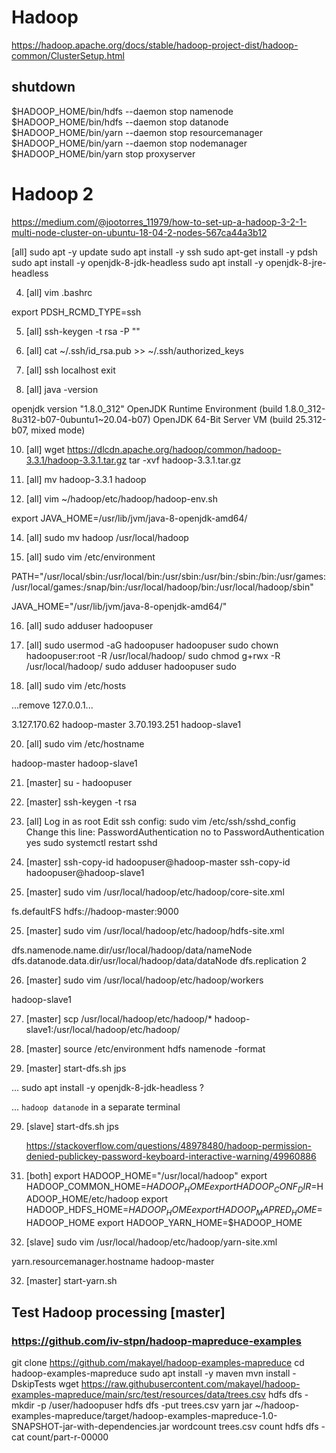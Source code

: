 

# Hadoop 

https://hadoop.apache.org/docs/stable/hadoop-project-dist/hadoop-common/ClusterSetup.html



## shutdown

$HADOOP_HOME/bin/hdfs --daemon stop namenode
$HADOOP_HOME/bin/hdfs --daemon stop datanode
$HADOOP_HOME/bin/yarn --daemon stop resourcemanager
$HADOOP_HOME/bin/yarn --daemon stop nodemanager
$HADOOP_HOME/bin/yarn stop proxyserver

# Hadoop 2

https://medium.com/@jootorres_11979/how-to-set-up-a-hadoop-3-2-1-multi-node-cluster-on-ubuntu-18-04-2-nodes-567ca44a3b12

[all]
sudo apt -y update
sudo apt install -y ssh
sudo apt-get install -y pdsh
sudo apt install -y openjdk-8-jdk-headless
sudo apt install -y openjdk-8-jre-headless

4) [all]
vim .bashrc

export PDSH_RCMD_TYPE=ssh

5) [all]
ssh-keygen -t rsa -P ""

6) [all]
cat ~/.ssh/id_rsa.pub >> ~/.ssh/authorized_keys

7) [all]
ssh localhost
exit

9) [all]
java -version

openjdk version "1.8.0_312"
OpenJDK Runtime Environment (build 1.8.0_312-8u312-b07-0ubuntu1~20.04-b07)
OpenJDK 64-Bit Server VM (build 25.312-b07, mixed mode)


10) [all]
wget https://dlcdn.apache.org/hadoop/common/hadoop-3.3.1/hadoop-3.3.1.tar.gz
tar -xvf hadoop-3.3.1.tar.gz

12) [all]
mv hadoop-3.3.1 hadoop

13) [all]
vim ~/hadoop/etc/hadoop/hadoop-env.sh

export JAVA_HOME=/usr/lib/jvm/java-8-openjdk-amd64/

14) [all]
sudo mv hadoop /usr/local/hadoop

15) [all]
sudo vim /etc/environment

PATH="/usr/local/sbin:/usr/local/bin:/usr/sbin:/usr/bin:/sbin:/bin:/usr/games:/usr/local/games:/snap/bin:/usr/local/hadoop/bin:/usr/local/hadoop/sbin"

JAVA_HOME="/usr/lib/jvm/java-8-openjdk-amd64/"


16) [all]
sudo adduser hadoopuser

17) [all]
sudo usermod -aG hadoopuser hadoopuser
sudo chown hadoopuser:root -R /usr/local/hadoop/
sudo chmod g+rwx -R /usr/local/hadoop/
sudo adduser hadoopuser sudo

18) [all]
sudo vim /etc/hosts

...remove 127.0.0.1...

3.127.170.62   hadoop-master
3.70.193.251   hadoop-slave1


20) [all]
sudo vim /etc/hostname

hadoop-master
hadoop-slave1

21) [master]
su - hadoopuser

22) [master]
ssh-keygen -t rsa

23) [all]
    Log in as root Edit ssh config: 
        sudo vim /etc/ssh/sshd_config 
        Change this line: PasswordAuthentication no to PasswordAuthentication yes 
        sudo systemctl restart sshd

22) [master]
ssh-copy-id hadoopuser@hadoop-master
ssh-copy-id hadoopuser@hadoop-slave1



24) [master]
sudo vim /usr/local/hadoop/etc/hadoop/core-site.xml

<configuration>
<property>
<name>fs.defaultFS</name>
<value>hdfs://hadoop-master:9000</value>
</property>
</configuration>

25) [master]
sudo vim /usr/local/hadoop/etc/hadoop/hdfs-site.xml

<configuration>
<property>
<name>dfs.namenode.name.dir</name><value>/usr/local/hadoop/data/nameNode</value>
</property>
<property>
<name>dfs.datanode.data.dir</name><value>/usr/local/hadoop/data/dataNode</value>
</property>
<property>
<name>dfs.replication</name>
<value>2</value>
</property>
</configuration>

26) [master]
sudo vim /usr/local/hadoop/etc/hadoop/workers

hadoop-slave1

27) [master]
scp /usr/local/hadoop/etc/hadoop/* hadoop-slave1:/usr/local/hadoop/etc/hadoop/


28) [master]
source /etc/environment
hdfs namenode -format

29) [master]
start-dfs.sh
jps

... sudo apt install -y openjdk-8-jdk-headless ?

... `hadoop datanode` in a separate terminal

29) [slave]
start-dfs.sh
jps

    https://stackoverflow.com/questions/48978480/hadoop-permission-denied-publickey-password-keyboard-interactive-warning/49960886

<!-- 29) [master]
export PDSH_RCMD_TYPE=ssh -->


31) [both]
export HADOOP_HOME="/usr/local/hadoop"
export HADOOP_COMMON_HOME=$HADOOP_HOME
export HADOOP_CONF_DIR=$HADOOP_HOME/etc/hadoop
export HADOOP_HDFS_HOME=$HADOOP_HOME
export HADOOP_MAPRED_HOME=$HADOOP_HOME
export HADOOP_YARN_HOME=$HADOOP_HOME

32) [slave]
sudo vim /usr/local/hadoop/etc/hadoop/yarn-site.xml

<property>
<name>yarn.resourcemanager.hostname</name>
<value>hadoop-master</value>
</property>


32) [master]
start-yarn.sh




## Test Hadoop processing [master]

### https://github.com/iv-stpn/hadoop-mapreduce-examples

git clone https://github.com/makayel/hadoop-examples-mapreduce
cd hadoop-examples-mapreduce
sudo apt install -y maven
mvn install -DskipTests
wget https://raw.githubusercontent.com/makayel/hadoop-examples-mapreduce/main/src/test/resources/data/trees.csv
hdfs dfs -mkdir -p /user/hadoopuser
hdfs dfs -put trees.csv
yarn jar ~/hadoop-examples-mapreduce/target/hadoop-examples-mapreduce-1.0-SNAPSHOT-jar-with-dependencies.jar wordcount trees.csv count
hdfs dfs -cat count/part-r-00000


